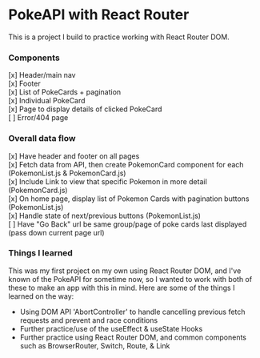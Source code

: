 # PokeAPI with React Router

This is a project I build to practice working with React Router DOM.

### Components

[x] Header/main nav <br />
[x] Footer <br />
[x] List of PokeCards + pagination <br />
[x] Individual PokeCard <br />
[x] Page to display details of clicked PokeCard <br />
[ ] Error/404 page <br />

### Overall data flow

[x] Have header and footer on all pages <br />
[x] Fetch data from API, then create PokemonCard component for each (PokemonList.js & PokemonCard.js) <br />
[x] Include Link to view that specific Pokemon in more detail (PokemonCard.js) <br />
[x] On home page, display list of Pokemon Cards with pagination buttons (PokemonList.js) <br />
[x] Handle state of next/previous buttons (PokemonList.js) <br />
[ ] Have "Go Back" url be same group/page of poke cards last displayed (pass down current page url) <br />

### Things I learned

This was my first project on my own using React Router DOM, and I've known of the PokeAPI for sometime now, so I wanted to work with both of these to make an app with this in mind. Here are some of the things I learned on the way:

- Using DOM API 'AbortController' to handle cancelling previous fetch requests and prevent and race conditions
- Further practice/use of the useEffect & useState Hooks
- Further practice using React Router DOM, and common components such as BrowserRouter, Switch, Route, & Link
